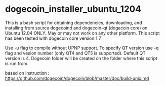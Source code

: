 dogecoin_installer_ubuntu_1204
=============================

This is a bash script for obtaining dependencies, downloading, and installing from source
dogecoind and dogecoin-qt (dogecoin core) on Ubuntu 12.04 ONLY. May or may not work on any
other platform. This script has been tested with dogecoin core version 1.7

Use -u flag to compile without UPNP support. To specify QT version use -q flag and vesion
number (only QT4 and QT5 is supported). Default QT version is 4. Dogecoin folder will be
created on the folder where this script is run from.

based on instruction :  https://github.com/dogecoin/dogecoin/blob/master/doc/build-unix.md

